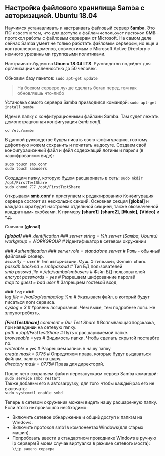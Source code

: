 ## Настройка файлового хранилища Samba с авторизацией. Ubuntu 18.04

Научимся устанавливать и настраивать файловый сервер **Samba**. Это ПО известно тем, что для доступа к файлам использует протокол **SMB** - протокол работы с файловым серверам от Microsoft. На самом деле сейчас Samba умеет не только работать файловым сервером, но еще и контроллером доменов, совместимым с Microsoft Active Directory с немного урезанными групповыми политиками.

Настраивать будем на **Ubuntu 18.04 LTS**. Руководство подойдет для организации численностью до 50 человек.

Обновим базу пакетов:
```sudo apt-get update ```

>На боевом сервере лучше сделать бекап перед тем как обновляешь что-либо

Установка самого сервера Samba призводится командой:
```sudo apt-get install samba ```

Идем в папку с конфигурационными файлами Samba. Там будет лежать демонстрационная конфигурация (*smb.conf*).

```cd /etc/samba ```

В данной руководстве будем писать свою конфигурацию, поэтому дефолтную можем сохранить и почитать на досуге.
Создаем свой конфигурационный файл и файл содержащий логины и пароли (в зашифрованном виде):

```sudo touch smb.conf```<br>
```sudo touch smbusers```

Создадим папку, которую будем расшаривать в сеть:
```sudo mkdir /opt/FirstTestShare ```<br>
```sudo chmod 777 /opt/FirstTestShare```

Открываем **smb.conf** и приступаем к редактированию
Конфигурация сервера состоит из нескольких секций. Основная секция **[global]** и каждая шара будет настроена отдельной секцией, также обозначенной квадратными скобками. К примеру **[share1]**, **[share2]**, **[Music]**, **[Video]** и т.д.

Сначала **[global]**

***[global]***
*### Identification ###*
*server string = %h server (Samba, Ubuntu)*   
*workgroup = WORKGROUP* # Идентификатор в сетевом окружении  

*### Authentification ###*
*server role = standalone server*  # Роль - обычный файловый сервер.  
*security = user* # Тип авторизации. Сущ. 3 типа:user, domain, share.    
*passdb backend = smbpasswd* # Тип БД пользователей  
*smb passwd file = /etc/samba/smbusers* # Файл БД пользователей  
*encrypt passwords = yes* #  Разрешаем шифрованние паролей  
*map to guest = bad user* #  Запрещаем гостевой вход  

*### Logs ###*  
*log file = /var/log/samba/log.%m* # Указываем файл, в который будут писаться логи сервиса.  
*syslog = 3* # Уровень логирования. Чем выше, тем подробнее логи. Не злоупотреблять.

***[FirstTestShare]***
*comment = Our Test Share* # Всплывающая подсказка, при наведении на  сетевую папку.  
*path = /opt/FirstTestShare* # Путь к расшариваемой папке.  
*browseable = yes* # Видимость папки. Чтобы сделать скрытой поставбте no.  
*writeable = yes* # Разрешаем запись в нашу папку  
*create mask = 0775* # Определяем права, которые будут выдаваться файлам, залитым на шару.  
*directory mask = 0775*# Права для директорий.  

После чего сохраняем файл и перезапускаем сервер Samba командой:    
```sudo service smbd restart ```    
Также добавим его в автозагрузку, для того, чтобы каждый раз его не включать:  
```sudo systemctl enable smbd```    
 
 Теперь в сетевом окружении можем видеть нашу расшаренную папку. Если этого не произошло необходимо:
 + Включить сетевое обнаружение и общий доступ к папкам на Windows.  
 + Включить протокол smb1 в компонентах Windows(для старых машин).
 + Попробовать ввести в стандартном проводнике Windows в ручную ip сервера(В моем случае виртуалка в режиме сетевого моста):  
 ```\\ip вашего сервера```
 


